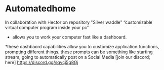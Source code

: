# Automatedhome
In collaboration with Hector on repository "Silver waddle"
“customizable virtual computer program inside your pc”

- allows you to work your computer fast like a dashboard. 

*these dashbaord capabilities allow you to customize application functions, prompting different things. these prompts can be something like starting stream, going to automatically post on a Social Media
[join our discord; here] https://discord.gg/sqvcj5g8Gj

